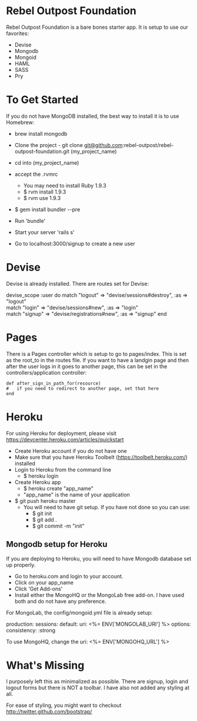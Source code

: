 Rebel Outpost Foundation
========================

Rebel Outpost Foundation is a bare bones starter app.  It is setup to use our favorites:

  - Devise
  - Mongodb
  - Mongoid
  - HAML
  - SASS
  - Pry


To Get Started
==============

If you do not have MongoDB installed, the best way to install it is to use Homebrew:
  - brew install mongodb

  - Clone the project - git clone git@github.com:rebel-outpost/rebel-outpost-foundation.git (my_project_name)
  - cd into (my_project_name)
  - accept the .rvmrc
    - You may need to install Ruby 1.9.3
    - $ rvm install 1.9.3
    - $ rvm use 1.9.3
  - $ gem install bundler --pre
  - Run 'bundle'
  - Start your server 'rails s'
  - Go to localhost:3000/signup to create a new user


Devise
======

Devise is already installed.  There are routes set for Devise:

  devise_scope :user do
    match "logout" => "devise/sessions#destroy", :as => "logout"  
    match "login" => "devise/sessions#new", :as => "login"  
    match "signup" => "devise/registrations#new", :as => "signup"
  end


Pages
=====

  There is a Pages controller which is setup to go to pages/index.  This is set as the root_to in the routes file.  If you want to have a landgin page and then after the user logs in it goes to another page, this can be set in the controllers/application controller:

    def after_sign_in_path_for(resource)
    #   if you need to redirect to another page, set that here
    end


Heroku
======

For using Heroku for deployment, please visit https://devcenter.heroku.com/articles/quickstart

  - Create Heroku account if you do not have one
  - Make sure that you have Heroku Toolbelt (https://toolbelt.heroku.com/) installed
  - Login to Heroku from the command line
    - $ heroku login
  - Create Heroku app
    - $ heroku create "app_name"
    - "app_name" is the name of your application
  - $ git push heroku master  
    - You will need to have git setup.  If you have not done so you can use:
      - $ git init
      - $ git add .
      - $ git commit -m "init"


Mongodb setup for Heroku
------------------------

If you are deploying to Heroku, you will need to have Mongodb database set up properly.

  - Go to heroku.com and login to your account.
  - Click on your app_name
  - Click 'Get Add-ons'
  - Install either the MongoHQ or the MongoLab free add-on.  I have used both and do not have any preference.


For MongoLab, the config/mongoid.yml file is already setup:

  production:
    sessions:
      default:
        uri: <%= ENV['MONGOLAB_URI'] %> 
        options:
          consistency: :strong

  To use MongoHQ, change the uri: <%= ENV['MONGOHQ_URL'] %>


What's Missing
==============

I purposely left this as minimalized as possible.  There are signup, login and logout forms but there is NOT a toolbar.  I have also not added any styling at all.

For ease of styling, you might want to checkout http://twitter.github.com/bootstrap/

